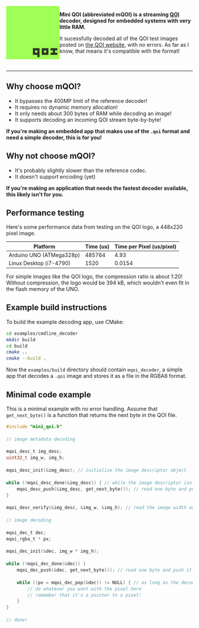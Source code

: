 <img align="left" src="mini_qoi_logo.png" width="144px">

**Mini QOI (abbreviated mQOI) is a streaming [QOI](https://qoiformat.org/) decoder, designed for embedded systems with very little RAM.**

It sucessfully decoded all of the QOI test images posted on [the QOI website](https://qoiformat.org/qoi_test_images.zip), with no errors. As far as I know, that means it's compatible with the format!

<br>

---

## Why choose mQOI?

+ It bypasses the 400MP limit of the reference decoder!
+ It requires no dynamic memory allocation!
+ It only needs about 300 bytes of RAM while decoding an image!
+ It supports decoding an incoming QOI stream byte-by-byte!

**If you're making an embedded app that makes use of the `.qoi` format and need a simple decoder, this is for you!**

## Why not choose mQOI?

- It's probably slightly slower than the reference codec.
- It doesn't support encoding (yet)

**If you're making an application that needs the fastest decoder available, this likely isn't for you.**

## Performance testing

Here's some performance data from testing on the QOI logo, a 448x220 pixel image.

| Platform | Time (us) | Time per Pixel (us/pixel) |
|-|-|-|
| Arduino UNO (ATMega328p) | 485764 | 4.93 |
| Linux Desktop (i7-4790) | 1520 |  0.0154 |

For simple images like the QOI logo, the compression ratio is about 1:20! Without compression, the logo would be 394 kB, which wouldn't even fit in the flash memory of the UNO.

## Example build instructions

To build the example decoding app, use CMake:

```sh
cd examples/cmdline_decoder
mkdir build
cd build
cmake ..
cmake --build .
```

Now the `examples/build` directory should contain `mqoi_decoder`, a simple app that decodes a `.qoi` image and stores it as a file in the RGBA8 format.

## Minimal code example

This is a minimal example with no error handling. Assume that `get_next_byte()` is a function that returns the next byte in the QOI file.

```c
#include "mini_qoi.h"

// image metadata decoding

mqoi_desc_t img_desc;
uint32_t img_w, img_h;

mqoi_desc_init(&img_desc); // initialize the image descriptor object

while (!mqoi_desc_done(&img_desc)) { // while the image descriptor isn't complete,
    mqoi_desc_push(&img_desc, get_next_byte()); // read one byte and push it to the image descriptor 
}

mqoi_desc_verify(&img_desc, &img_w, &img_h); // read the image width and height

// image decoding

mqoi_dec_t dec;
mqoi_rgba_t * px;

mqoi_dec_init(&dec, img_w * img_h);

while (!mqoi_dec_done(&dec)) {
    mqoi_dec_push(&dec, get_next_byte()); // read one byte and push it to the image decoder 

    while ((px = mqoi_dec_pop(&dec)) != NULL) { // as long as the decoder has pixels to read
        // do whatever you want with the pixel here
        // remember that it's a pointer to a pixel!
    }
}

// done!

```

